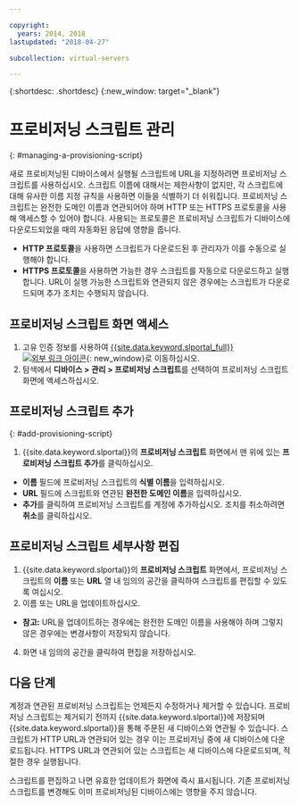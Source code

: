 ```yaml
---

copyright:
  years: 2014, 2018
lastupdated: "2018-04-27"

subcollection: virtual-servers

---
```


{:shortdesc: .shortdesc}
{:new_window: target="_blank"}

# 프로비저닝 스크립트 관리
{: #managing-a-provisioning-script}

새로 프로비저닝된 디바이스에서 실행될 스크립트에 URL을 지정하려면 프로비저닝 스크립트를 사용하십시오. 스크립트 이름에 대해서는 제한사항이 없지만, 각 스크립트에 대해 유사한 이름 지정 규칙을 사용하면 이들을 식별하기 더 쉬워집니다. 프로비저닝 스크립트는 완전한 도메인 이름과 연관되어야 하며 HTTP 또는 HTTPS 프로토콜을 사용해 액세스할 수 있어야 합니다. 사용되는 프로토콜은 프로비저닝 스크립트가 디바이스에 다운로드되었을 때의 자동화된 응답에 영향을 줍니다.

* **HTTP 프로토콜**을 사용하면 스크립트가 다운로드된 후 관리자가 이를 수동으로 실행해야 합니다.
* **HTTPS 프로토콜**을 사용하면 가능한 경우 스크립트를 자동으로 다운로드하고 실행합니다. URL이 실행 가능한 스크립트와 연관되지 않은 경우에는 스크립트가 다운로드되며 추가 조치는 수행되지 않습니다.

## 프로비저닝 스크립트 화면 액세스
1. 고유 인증 정보를 사용하여 [{{site.data.keyword.slportal_full}} ![외부 링크 아이콘](../icons/launch-glyph.svg "외부 링크 아이콘")](https://control.softlayer.com/){: new_window}로 이동하십시오.
2. 탐색에서 **디바이스 > 관리 > 프로비저닝 스크립트**를 선택하여 프로비저닝 스크립트 화면에 액세스하십시오.


## 프로비저닝 스크립트 추가
{: #add-provisioning-script}

1. {{site.data.keyword.slportal}}의 **프로비저닝 스크립트** 화면에서 맨 위에 있는 **프로비저닝 스크립트 추가**를 클릭하십시오.
* **이름** 필드에 프로비저닝 스크립트의 **식별 이름**을 입력하십시오.
* **URL** 필드에 스크립트와 연관된 **완전한 도메인 이름**을 입력하십시오.
* **추가**를 클릭하여 프로비저닝 스크립트를 계정에 추가하십시오. 조치를 취소하려면 **취소**를 클릭하십시오.

## 프로비저닝 스크립트 세부사항 편집

1. {{site.data.keyword.slportal}}의 **프로비저닝 스크립트** 화면에서, 프로비저닝 스크립트의 **이름** 또는 **URL** 열 내 임의의 공간을 클릭하여 스크립트를 편집할 수 있도록 여십시오.
3. 이름 또는 URL을 업데이트하십시오.
  * **참고:** URL을 업데이트하는 경우에는 완전한 도메인 이름을 사용해야 하며 그렇지 않은 경우에는 변경사항이 저장되지 않습니다.
4. 화면 내 임의의 공간을 클릭하여 편집을 저장하십시오.

## 다음 단계

계정과 연관된 프로비저닝 스크립트는 언제든지 수정하거나 제거할 수 있습니다. 프로비저닝 스크립트는 제거되기 전까지 {{site.data.keyword.slportal}}에 저장되며 {{site.data.keyword.slportal}}을 통해 주문된 새 디바이스와 연관될 수 있습니다. 스크립트가 HTTP URL과 연관되어 있는 경우 이는 프로비저닝 중에 새 디바이스에 다운로드됩니다. HTTPS URL과 연관되어 있는 스크립트는 새 디바이스에 다운로드되며, 적절한 경우 실행됩니다.

스크립트를 편집하고 나면 유효한 업데이트가 화면에 즉시 표시됩니다. 기존 프로비저닝 스크립트를 변경해도 이미 프로비저닝된 디바이스에는 영향을 주지 않습니다.
